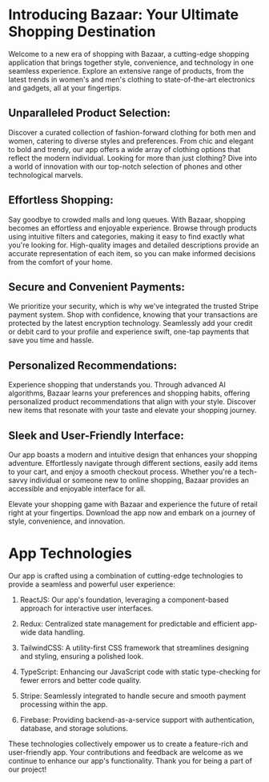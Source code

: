 # Introducing Bazaar: Your Ultimate Shopping Destination

Welcome to a new era of shopping with Bazaar, a cutting-edge shopping application that brings together style, convenience, and technology in one seamless experience. Explore an extensive range of products, from the latest trends in women's and men's clothing to state-of-the-art electronics and gadgets, all at your fingertips.

## Unparalleled Product Selection:

Discover a curated collection of fashion-forward clothing for both men and women, catering to diverse styles and preferences. From chic and elegant to bold and trendy, our app offers a wide array of clothing options that reflect the modern individual. Looking for more than just clothing? Dive into a world of innovation with our top-notch selection of phones and other technological marvels.

## Effortless Shopping:

Say goodbye to crowded malls and long queues. With Bazaar, shopping becomes an effortless and enjoyable experience. Browse through products using intuitive filters and categories, making it easy to find exactly what you're looking for. High-quality images and detailed descriptions provide an accurate representation of each item, so you can make informed decisions from the comfort of your home.

## Secure and Convenient Payments:

We prioritize your security, which is why we've integrated the trusted Stripe payment system. Shop with confidence, knowing that your transactions are protected by the latest encryption technology. Seamlessly add your credit or debit card to your profile and experience swift, one-tap payments that save you time and hassle.

## Personalized Recommendations:

Experience shopping that understands you. Through advanced AI algorithms, Bazaar learns your preferences and shopping habits, offering personalized product recommendations that align with your style. Discover new items that resonate with your taste and elevate your shopping journey.

## Sleek and User-Friendly Interface:

Our app boasts a modern and intuitive design that enhances your shopping adventure. Effortlessly navigate through different sections, easily add items to your cart, and enjoy a smooth checkout process. Whether you're a tech-savvy individual or someone new to online shopping, Bazaar provides an accessible and enjoyable interface for all.

Elevate your shopping game with Bazaar and experience the future of retail right at your fingertips. Download the app now and embark on a journey of style, convenience, and innovation.

# App Technologies

Our app is crafted using a combination of cutting-edge technologies to provide a seamless and powerful user experience:

1. ReactJS: Our app's foundation, leveraging a component-based approach for interactive user interfaces.

2. Redux: Centralized state management for predictable and efficient app-wide data handling.

3. TailwindCSS: A utility-first CSS framework that streamlines designing and styling, ensuring a polished look.

4. TypeScript: Enhancing our JavaScript code with static type-checking for fewer errors and better code quality.

5. Stripe: Seamlessly integrated to handle secure and smooth payment processing within the app.

6. Firebase: Providing backend-as-a-service support with authentication, database, and storage solutions.

These technologies collectively empower us to create a feature-rich and user-friendly app. Your contributions and feedback are welcome as we continue to enhance our app's functionality. Thank you for being a part of our project!
